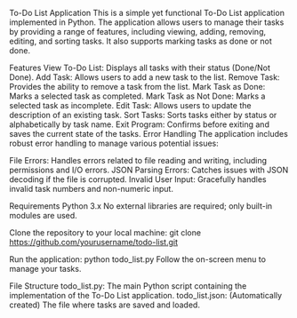 To-Do List Application
This is a simple yet functional To-Do List application implemented in Python. The application allows users to manage their tasks by providing a range of features, including viewing, adding, removing, editing, and sorting tasks. It also supports marking tasks as done or not done.

Features
View To-Do List: Displays all tasks with their status (Done/Not Done).
Add Task: Allows users to add a new task to the list.
Remove Task: Provides the ability to remove a task from the list.
Mark Task as Done: Marks a selected task as completed.
Mark Task as Not Done: Marks a selected task as incomplete.
Edit Task: Allows users to update the description of an existing task.
Sort Tasks: Sorts tasks either by status or alphabetically by task name.
Exit Program: Confirms before exiting and saves the current state of the tasks.
Error Handling
The application includes robust error handling to manage various potential issues:

File Errors: Handles errors related to file reading and writing, including permissions and I/O errors.
JSON Parsing Errors: Catches issues with JSON decoding if the file is corrupted.
Invalid User Input: Gracefully handles invalid task numbers and non-numeric input.

Requirements
Python 3.x
No external libraries are required; only built-in modules are used.

Clone the repository to your local machine:
git clone https://github.com/yourusername/todo-list.git

Run the application:
python todo_list.py
Follow the on-screen menu to manage your tasks.

File Structure
todo_list.py: The main Python script containing the implementation of the To-Do List application.
todo_list.json: (Automatically created) The file where tasks are saved and loaded.
